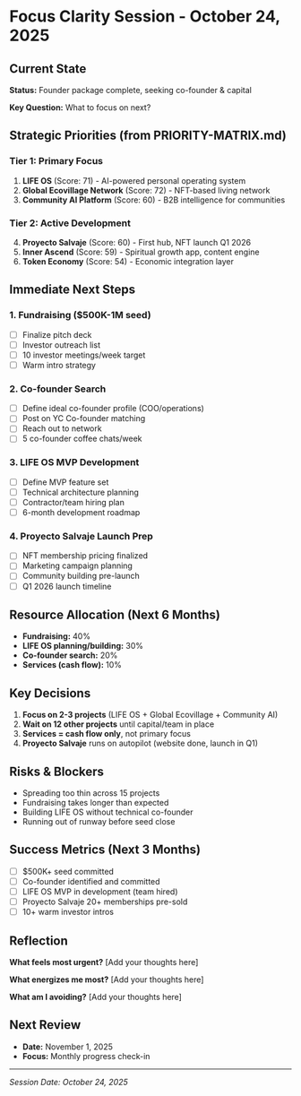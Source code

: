 # Focus Clarity Session - October 24, 2025

## Current State

**Status:** Founder package complete, seeking co-founder & capital

**Key Question:** What to focus on next?

## Strategic Priorities (from PRIORITY-MATRIX.md)

### Tier 1: Primary Focus
1. **LIFE OS** (Score: 71) - AI-powered personal operating system
2. **Global Ecovillage Network** (Score: 72) - NFT-based living network
3. **Community AI Platform** (Score: 60) - B2B intelligence for communities

### Tier 2: Active Development
4. **Proyecto Salvaje** (Score: 60) - First hub, NFT launch Q1 2026
5. **Inner Ascend** (Score: 59) - Spiritual growth app, content engine
6. **Token Economy** (Score: 54) - Economic integration layer

## Immediate Next Steps

### 1. Fundraising ($500K-1M seed)
- [ ] Finalize pitch deck
- [ ] Investor outreach list
- [ ] 10 investor meetings/week target
- [ ] Warm intro strategy

### 2. Co-founder Search
- [ ] Define ideal co-founder profile (COO/operations)
- [ ] Post on YC Co-founder matching
- [ ] Reach out to network
- [ ] 5 co-founder coffee chats/week

### 3. LIFE OS MVP Development
- [ ] Define MVP feature set
- [ ] Technical architecture planning
- [ ] Contractor/team hiring plan
- [ ] 6-month development roadmap

### 4. Proyecto Salvaje Launch Prep
- [ ] NFT membership pricing finalized
- [ ] Marketing campaign planning
- [ ] Community building pre-launch
- [ ] Q1 2026 launch timeline

## Resource Allocation (Next 6 Months)

- **Fundraising:** 40%
- **LIFE OS planning/building:** 30%
- **Co-founder search:** 20%
- **Services (cash flow):** 10%

## Key Decisions

1. **Focus on 2-3 projects** (LIFE OS + Global Ecovillage + Community AI)
2. **Wait on 12 other projects** until capital/team in place
3. **Services = cash flow only**, not primary focus
4. **Proyecto Salvaje** runs on autopilot (website done, launch in Q1)

## Risks & Blockers

- Spreading too thin across 15 projects
- Fundraising takes longer than expected
- Building LIFE OS without technical co-founder
- Running out of runway before seed close

## Success Metrics (Next 3 Months)

- [ ] $500K+ seed committed
- [ ] Co-founder identified and committed
- [ ] LIFE OS MVP in development (team hired)
- [ ] Proyecto Salvaje 20+ memberships pre-sold
- [ ] 10+ warm investor intros

## Reflection

**What feels most urgent?**
[Add your thoughts here]

**What energizes me most?**
[Add your thoughts here]

**What am I avoiding?**
[Add your thoughts here]

## Next Review

- **Date:** November 1, 2025
- **Focus:** Monthly progress check-in

---

*Session Date: October 24, 2025*
